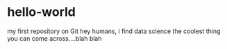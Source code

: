 # hello-world
my first repository on Git 
hey humans,
i find data science the coolest thing you can come across....blah blah
